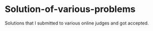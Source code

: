 # Solution-of-various-problems
Solutions that I submitted to various online judges and got accepted.
